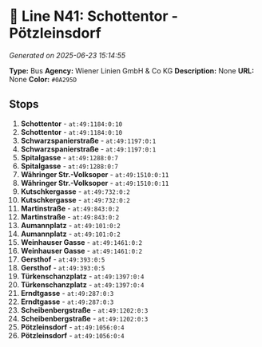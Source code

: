 # 🚌 Line N41: Schottentor - Pötzleinsdorf

*Generated on 2025-06-23 15:14:55*

**Type:** Bus
**Agency:** Wiener Linien GmbH & Co KG
**Description:** None
**URL:** None
**Color:** `#0A295D`

## Stops

1. **Schottentor** - `at:49:1184:0:10`
2. **Schottentor** - `at:49:1184:0:10`
3. **Schwarzspanierstraße** - `at:49:1197:0:1`
4. **Schwarzspanierstraße** - `at:49:1197:0:1`
5. **Spitalgasse** - `at:49:1288:0:7`
6. **Spitalgasse** - `at:49:1288:0:7`
7. **Währinger Str.-Volksoper** - `at:49:1510:0:11`
8. **Währinger Str.-Volksoper** - `at:49:1510:0:11`
9. **Kutschkergasse** - `at:49:732:0:2`
10. **Kutschkergasse** - `at:49:732:0:2`
11. **Martinstraße** - `at:49:843:0:2`
12. **Martinstraße** - `at:49:843:0:2`
13. **Aumannplatz** - `at:49:101:0:2`
14. **Aumannplatz** - `at:49:101:0:2`
15. **Weinhauser Gasse** - `at:49:1461:0:2`
16. **Weinhauser Gasse** - `at:49:1461:0:2`
17. **Gersthof** - `at:49:393:0:5`
18. **Gersthof** - `at:49:393:0:5`
19. **Türkenschanzplatz** - `at:49:1397:0:4`
20. **Türkenschanzplatz** - `at:49:1397:0:4`
21. **Erndtgasse** - `at:49:287:0:3`
22. **Erndtgasse** - `at:49:287:0:3`
23. **Scheibenbergstraße** - `at:49:1202:0:3`
24. **Scheibenbergstraße** - `at:49:1202:0:3`
25. **Pötzleinsdorf** - `at:49:1056:0:4`
26. **Pötzleinsdorf** - `at:49:1056:0:4`